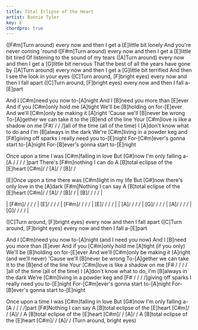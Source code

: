 ```yaml
---
title: Total Eclipse of the Heart
artist: Bonnie Tyler
key: E
chordpro: true
---
```

([F#m]Turn around) every now and then I get a [E]little bit lonely
And you're never coming 'round
([F#m]Turn around) every now and then I get a [E]little bit tired
Of listening to the sound of my tears
([A]Turn around) every now and then I get a [G]little bit nervous
That the best of all the years have gone by
([A]Turn around) every now and then I get a [G]little bit terrified
And then I see the look in your eyes
([C]Turn around, [F]bright eyes) every now and then I fall apart
([C]Turn around, [F]bright eyes) every now and then I fall a-[E]part

And I [C#m]need you now to-[A]night
And I [B]need you more than [E]ever
And if you [C#m]only hold me [A]tight
We'll be [B]holding on for-[E]ever
And we'll [C#m]only be making it [A]right
'Cause we'll [B]never be wrong
To-[A]gether we can take it to the [B]end of the line
Your [C#m]love is like a shadow on me [F#/ / / /]all of the time (all of the time)
I [A]don't know what to do and I'm [B]always in the dark
We're [C#m]living in a powder keg and [F#]giving off sparks
I really need you to-[E]night
For-[C#m]ever's gonna start to-[A]night
For-[B]ever's gonna start to-[E]night

Once upon a time I was [C#m]falling in love
But [G#]now I'm only falling a-[A / / / / ]part
There's [F#m]nothing I can do
A [B]total eclipse of the [E]heart [C#m]/ / [A]/ / [B]/ /

[E]Once upon a time there was [C#m]light in my life
But [G#]now there's only love in the [A]dark
[F#m]Nothing I can say
A [B]total eclipse of the [E]heart [C#m]/ / [A]/ / [B]/ /
| [B]/ / / / |

| [F#m]/ / / / | [E]/ / / / | [F#m]/ / / / | [E]/ / / / |
| [A]/ / / / | [G]/ / / / | [A]/ / / / | [G]/ / / / |

([C]Turn around, [F]bright eyes) every now and then I fall apart
([C]Turn around, [F]bright eyes) every now and then I fall a-[E]part

And I [C#m]need you now to-[A]night (and I need you now)
And I [B]need you more than [E]ever
And if you [C#m]only hold me [A]tight (if you only)
We'll be [B]holding on for-[E]ever
And we'll [C#m]only be making it [A]right (and we'll never)
'Cause we'll [B]never be wrong
To-[A]gether we can take it to the [B]end of the line
Your [C#m]love is like a shadow on me [F# / / / / ]all of the time (all of the time)
I [A]don't know what to do, I'm [B]always in the dark
We're [C#m]living in a powder keg and [F# / / / /]giving off sparks
I really need you to-[E]night
For-[C#m]ever's gonna start to-[A]night
For-[B]ever's gonna start to-[E]night

Once upon a time I was [C#m]falling in love
But [G#]now I'm only falling a-[A / / / /]part
[F#]Nothing I can say
A [B]total eclipse of the [E]heart [C#m]/ / [A]/ /
A [B]total eclipse of the [E]heart [C#m]/ / [A]/ /
A [B]total eclipse of the [E]heart [C#m]/ / [A]/ /
(Turn around, bright eyes)